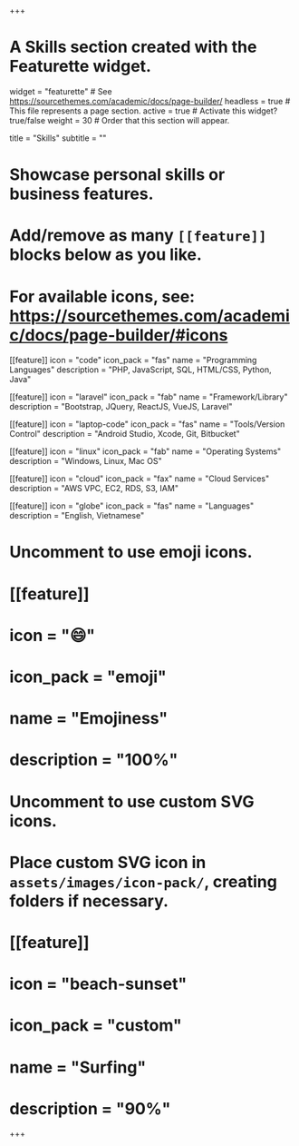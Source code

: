 +++
# A Skills section created with the Featurette widget.
widget = "featurette"  # See https://sourcethemes.com/academic/docs/page-builder/
headless = true  # This file represents a page section.
active = true  # Activate this widget? true/false
weight = 30  # Order that this section will appear.

title = "Skills"
subtitle = ""

# Showcase personal skills or business features.
# 
# Add/remove as many `[[feature]]` blocks below as you like.
# 
# For available icons, see: https://sourcethemes.com/academic/docs/page-builder/#icons

[[feature]]
  icon = "code"
  icon_pack = "fas"
  name = "Programming Languages"
  description = "PHP, JavaScript, SQL, HTML/CSS, Python, Java"

[[feature]]
  icon = "laravel"
  icon_pack = "fab"
  name = "Framework/Library"
  description = "Bootstrap, JQuery, ReactJS, VueJS, Laravel"

[[feature]]
  icon = "laptop-code"
  icon_pack = "fas"
  name = "Tools/Version Control"
  description = "Android Studio, Xcode, Git, Bitbucket"  

[[feature]]
  icon = "linux"
  icon_pack = "fab"
  name = "Operating Systems"
  description = "Windows, Linux, Mac OS"  

[[feature]]
  icon = "cloud"
  icon_pack = "fax"
  name = "Cloud Services"
  description = "AWS VPC, EC2, RDS, S3, IAM"

[[feature]]
  icon = "globe"
  icon_pack = "fas"
  name = "Languages"
  description = "English, Vietnamese"


# Uncomment to use emoji icons.
# [[feature]]
#  icon = ":smile:"
#  icon_pack = "emoji"
#  name = "Emojiness"
#  description = "100%"  

# Uncomment to use custom SVG icons.
# Place custom SVG icon in `assets/images/icon-pack/`, creating folders if necessary.
# [[feature]]
#  icon = "beach-sunset"
#  icon_pack = "custom"
#  name = "Surfing"
#  description = "90%"

+++
